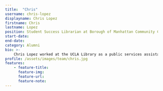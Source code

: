 ```yaml
---
title:  "Chris"
username: chris-lopez
displayname: Chris Lopez
firstname: Chris
lastname: Lopez
position: Student Success Librarian at Borough of Manhattan Community College
start-date:
end-date:
category: Alumni
bio: >- 
    Chris Lopez worked at the UCLA Library as a public services assistant and instructional resource designer. Chris now serves as a Student Success Librarian at the Borough of Manhattan Community College. Chris loves exploring multimodal avenues for instruction, such as webcomics, so that all types of learners can participate in the learning process.
profile: /assets/images/team/chris.jpg
features:
    - feature-title: 
      feature-img: 
      feature-url: 
      feature-note: 
---
```

